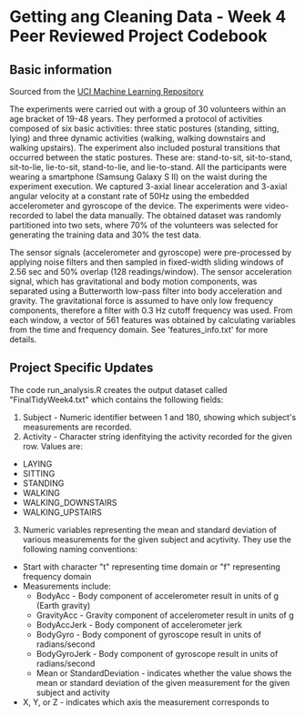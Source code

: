 # Getting ang Cleaning Data - Week 4 Peer Reviewed Project Codebook

## Basic information
Sourced from the [UCI Machine Learning Repository](http://archive.ics.uci.edu/ml/datasets/Smartphone-Based+Recognition+of+Human+Activities+and+Postural+Transitions)

The experiments were carried out with a group of 30 volunteers within an age bracket of 19-48 years. They performed a protocol of activities composed of six basic activities: three static postures (standing, sitting, lying) and three dynamic activities (walking, walking downstairs and walking upstairs). The experiment also included postural transitions that occurred between the static postures. These are: stand-to-sit, sit-to-stand, sit-to-lie, lie-to-sit, stand-to-lie, and lie-to-stand. All the participants were wearing a smartphone (Samsung Galaxy S II) on the waist during the experiment execution. We captured 3-axial linear acceleration and 3-axial angular velocity at a constant rate of 50Hz using the embedded accelerometer and gyroscope of the device. The experiments were video-recorded to label the data manually. The obtained dataset was randomly partitioned into two sets, where 70% of the volunteers was selected for generating the training data and 30% the test data. 

The sensor signals (accelerometer and gyroscope) were pre-processed by applying noise filters and then sampled in fixed-width sliding windows of 2.56 sec and 50% overlap (128 readings/window). The sensor acceleration signal, which has gravitational and body motion components, was separated using a Butterworth low-pass filter into body acceleration and gravity. The gravitational force is assumed to have only low frequency components, therefore a filter with 0.3 Hz cutoff frequency was used. From each window, a vector of 561 features was obtained by calculating variables from the time and frequency domain. See 'features_info.txt' for more details. 

## Project Specific Updates
The code run_analysis.R creates the output dataset called "FinalTidyWeek4.txt" which contains the following fields:

1. Subject - Numeric identifier between 1 and 180, showing which subject's measurements are recorded.
2. Activity - Character string idenfitying the activity recorded for the given row. Values are:
  * LAYING
  * SITTING
  * STANDING
  * WALKING
  * WALKING_DOWNSTAIRS
  * WALKING_UPSTAIRS
3. Numeric variables representing the mean and standard deviation of various measurements for the given subject and acytivity. They use the following naming conventions:
  * Start with character "t" representing time domain or "f" representing frequency domain
  * Measurements include:
    * BodyAcc - Body component of accelerometer result in units of g (Earth gravity)
    * GravityAcc - Gravity component of accelerometer result in units of g
    * BodyAccJerk - Body component of accelerometer jerk
    * BodyGyro - Body component of gyroscope result in units of radians/second
    * BodyGyroJerk - Body component of gyroscope result in units of radians/second
    * Mean or StandardDeviation - indicates whether the value shows the mean or standard deviation of the given measurement for the given subject and activity
  * X, Y, or Z - indicates which axis the measurement corresponds to
